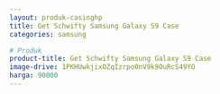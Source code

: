 ```yaml
---
layout: produk-casinghp
title: Get Schwifty Samsung Galaxy S9 Case
categories: samsung

# Produk
product-title: Get Schwifty Samsung Galaxy S9 Case
image-drive: 1PKHUwkjixOZqIzrpo0nV9k9OuRcS49YO
harga: 90000
---
```

